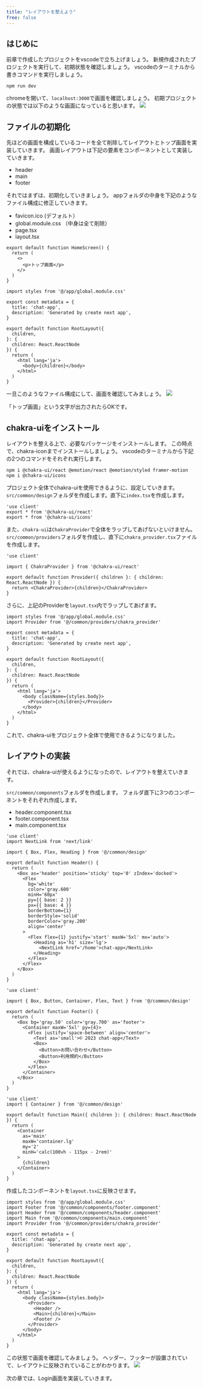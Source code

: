 ```yaml
---
title: "レイアウトを整えよう"
free: false
---
```


## はじめに
前章で作成したプロジェクトをvscodeで立ち上げましょう。
新規作成されたプロジェクトを実行して、初期状態を確認しましょう。
vscodeのターミナルから書きコマンドを実行しましょう。
```
npm run dev
```

chromeを開いて、`localhost:3000`で画面を確認しましょう。
初期プロジェクトの状態では以下のような画面になっていると思います。
![](https://storage.googleapis.com/zenn-user-upload/05fe68c6aa0a-20230705.png)

## ファイルの初期化
先ほどの画面を構成しているコードを全て削除してレイアウトとトップ画面を実装していきます。
画面レイアウトは下記の要素をコンポーネントとして実装していきます。
- header
- main
- footer

それではまずは、初期化していきましょう。
appフォルダの中身を下記のようなファイル構成に修正していきます。
- favicon.ico (デフォルト）
- global.module.css （中身は全て削除）
- page.tsx
- layout.tsx

```typescript:page.tsx
export default function HomeScreen() {
  return (
    <>
      <p>トップ画面</p>
    </>
  )
}
```

```typescript:layout.tsx
import styles from '@/app/global.module.css'

export const metadata = {
  title: 'chat-app',
  description: 'Generated by create next app',
}

export default function RootLayout({
  children,
}: {
  children: React.ReactNode
}) {
  return (
    <html lang='ja'>
      <body>{children}</body>
    </html>
  )
}
```

一旦このようなファイル構成にして、画面を確認してみましょう。
![](https://storage.googleapis.com/zenn-user-upload/9b4f6f8af494-20230705.png)

「トップ画面」という文字が出力されたらOKです。

## chakra-uiをインストール
レイアウトを整える上で、必要なパッケージをインストールします。
この時点で、chakra-iconまでインストールしましょう。
vscodeのターミナルから下記の2つのコマンドをそれぞれ実行します。
```
npm i @chakra-ui/react @emotion/react @emotion/styled framer-motion
npm i @chakra-ui/icons
```

プロジェクト全体でchakra-uiを使用できるように、設定していきます。
`src/common/design`フォルダを作成します。直下に`index.tsx`を作成します。
```typescript:index.tsx
'use client'
export * from '@chakra-ui/react'
export * from '@chakra-ui/icons'
```

また、`chakra-ui`は`ChakraProvider`で全体をラップしてあげないといけません。
`src/common/providers`フォルダを作成し、直下に`chakra_provider.tsx`ファイルを作成します。
```typescript:chakra_provider.tsx
'use client'

import { ChakraProvider } from '@chakra-ui/react'

export default function Provider({ children }: { children: React.ReactNode }) {
  return <ChakraProvider>{children}</ChakraProvider>
}
```

さらに、上記のProviderを`layout.tsx`内でラップしてあげます。

```typescript:layout.tsx
import styles from '@/app/global.module.css'
import Provider from '@/common/providers/chakra_provider'

export const metadata = {
  title: 'chat-app',
  description: 'Generated by create next app',
}

export default function RootLayout({
  children,
}: {
  children: React.ReactNode
}) {
  return (
    <html lang='ja'>
      <body className={styles.body}>
        <Provider>{children}</Provider>
      </body>
    </html>
  )
}
```

これで、chakra-uiをプロジェクト全体で使用できるようになりました。

## レイアウトの実装
それでは、chakra-uiが使えるようになったので、レイアウトを整えていきます。

`src/common/components`フォルダを作成します。
フォルダ直下に3つのコンポーネントをそれぞれ作成します。
- header.component.tsx
- footer.component.tsx
- main.component.tsx

```typescript:header.component.tsx
'use client'
import NextLink from 'next/link'

import { Box, Flex, Heading } from '@/common/design'

export default function Header() {
  return (
    <Box as='header' position='sticky' top='0' zIndex='docked'>
      <Flex
        bg='white'
        color='gray.600'
        minH='60px'
        py={{ base: 2 }}
        px={{ base: 4 }}
        borderBottom={1}
        borderStyle='solid'
        borderColor='gray.200'
        align='center'
      >
        <Flex flex={1} justify='start' maxW='5xl' mx='auto'>
          <Heading as='h1' size='lg'>
            <NextLink href='/home'>chat-app</NextLink>
          </Heading>
        </Flex>
      </Flex>
    </Box>
  )
}
```

```typescript:footer.component.tsx
'use client'

import { Box, Button, Container, Flex, Text } from '@/common/design'

export default function Footer() {
  return (
    <Box bg='gray.50' color='gray.700' as='footer'>
      <Container maxW='5xl' py={4}>
        <Flex justify='space-between' align='center'>
          <Text as='small'>© 2023 chat-app</Text>
          <Box>
            <Button>お問い合わせ</Button>
            <Button>利用規約</Button>
          </Box>
        </Flex>
      </Container>
    </Box>
  )
}
```

```typescript:main.component.tsx
'use client'
import { Container } from '@/common/design'

export default function Main({ children }: { children: React.ReactNode }) {
  return (
    <Container
      as='main'
      maxW='container.lg'
      my='2'
      minH='calc(100vh - 115px - 2rem)'
    >
      {children}
    </Container>
  )
}
```

作成したコンポーネントを`layout.tsx`に反映させます。

```typescript:layout.tsx
import styles from '@/app/global.module.css'
import Footer from '@/common/components/footer.component'
import Header from '@/common/components/header.component'
import Main from '@/common/components/main.component'
import Provider from '@/common/providers/chakra_provider'

export const metadata = {
  title: 'chat-app',
  description: 'Generated by create next app',
}

export default function RootLayout({
  children,
}: {
  children: React.ReactNode
}) {
  return (
    <html lang='ja'>
      <body className={styles.body}>
        <Provider>
          <Header />
          <Main>{children}</Main>
          <Footer />
        </Provider>
      </body>
    </html>
  )
}
```
この状態で画面を確認してみましょう。
ヘッダー、フッターが設置されていて、レイアウトに反映されていることがわかります。
![](https://storage.googleapis.com/zenn-user-upload/e8d85162959c-20230705.png)

次の章では、Login画面を実装していきます。